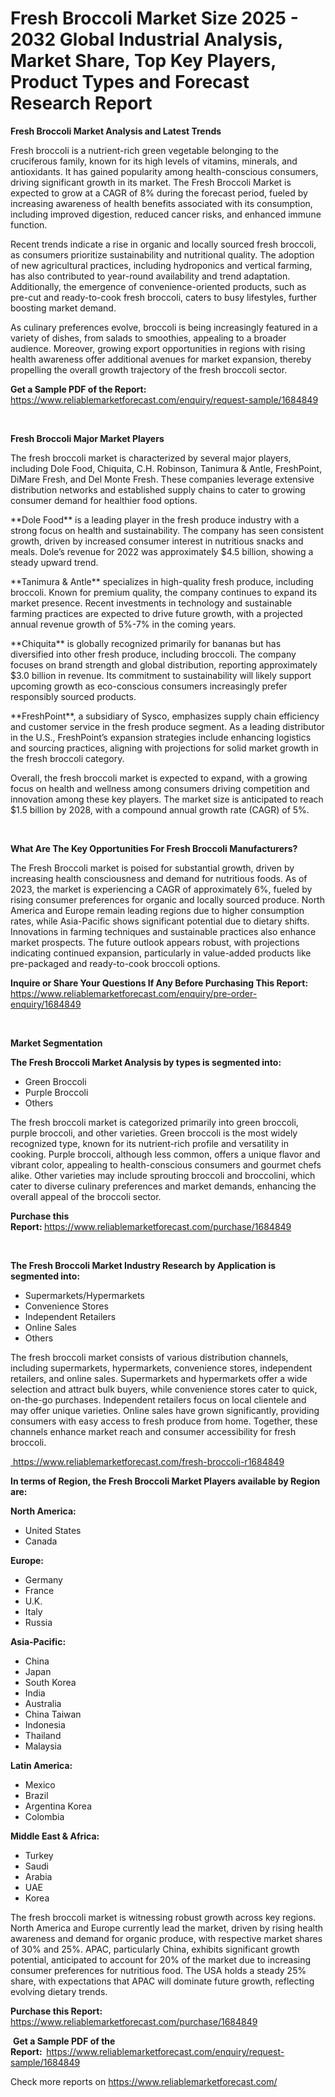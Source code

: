 <p><h1>Fresh Broccoli Market Size 2025 - 2032 Global Industrial Analysis, Market Share, Top Key Players, Product Types and Forecast Research Report</h1></p><p><strong>Fresh Broccoli Market Analysis and Latest Trends</strong></p>
<p><p>Fresh broccoli is a nutrient-rich green vegetable belonging to the cruciferous family, known for its high levels of vitamins, minerals, and antioxidants. It has gained popularity among health-conscious consumers, driving significant growth in its market. The Fresh Broccoli Market is expected to grow at a CAGR of 8% during the forecast period, fueled by increasing awareness of health benefits associated with its consumption, including improved digestion, reduced cancer risks, and enhanced immune function.</p><p>Recent trends indicate a rise in organic and locally sourced fresh broccoli, as consumers prioritize sustainability and nutritional quality. The adoption of new agricultural practices, including hydroponics and vertical farming, has also contributed to year-round availability and trend adaptation. Additionally, the emergence of convenience-oriented products, such as pre-cut and ready-to-cook fresh broccoli, caters to busy lifestyles, further boosting market demand.</p><p>As culinary preferences evolve, broccoli is being increasingly featured in a variety of dishes, from salads to smoothies, appealing to a broader audience. Moreover, growing export opportunities in regions with rising health awareness offer additional avenues for market expansion, thereby propelling the overall growth trajectory of the fresh broccoli sector.</p></p>
<p><strong>Get a Sample PDF of the Report:&nbsp;</strong> <a href="https://www.reliablemarketforecast.com/enquiry/request-sample/1684849?utm_campaign=3099&utm_medium=2&utm_source=Github&utm_content=ia&utm_term=07042025&utm_id=fresh-broccoli">https://www.reliablemarketforecast.com/enquiry/request-sample/1684849</a></p>
<p>&nbsp;</p>
<p><strong>Fresh Broccoli Major Market Players</strong></p>
<p><p>The fresh broccoli market is characterized by several major players, including Dole Food, Chiquita, C.H. Robinson, Tanimura & Antle, FreshPoint, DiMare Fresh, and Del Monte Fresh. These companies leverage extensive distribution networks and established supply chains to cater to growing consumer demand for healthier food options.</p><p>**Dole Food** is a leading player in the fresh produce industry with a strong focus on health and sustainability. The company has seen consistent growth, driven by increased consumer interest in nutritious snacks and meals. Dole’s revenue for 2022 was approximately $4.5 billion, showing a steady upward trend.</p><p>**Tanimura & Antle** specializes in high-quality fresh produce, including broccoli. Known for premium quality, the company continues to expand its market presence. Recent investments in technology and sustainable farming practices are expected to drive future growth, with a projected annual revenue growth of 5%-7% in the coming years.</p><p>**Chiquita** is globally recognized primarily for bananas but has diversified into other fresh produce, including broccoli. The company focuses on brand strength and global distribution, reporting approximately $3.0 billion in revenue. Its commitment to sustainability will likely support upcoming growth as eco-conscious consumers increasingly prefer responsibly sourced products.</p><p>**FreshPoint**, a subsidiary of Sysco, emphasizes supply chain efficiency and customer service in the fresh produce segment. As a leading distributor in the U.S., FreshPoint’s expansion strategies include enhancing logistics and sourcing practices, aligning with projections for solid market growth in the fresh broccoli category.</p><p>Overall, the fresh broccoli market is expected to expand, with a growing focus on health and wellness among consumers driving competition and innovation among these key players. The market size is anticipated to reach $1.5 billion by 2028, with a compound annual growth rate (CAGR) of 5%.</p></p>
<p>&nbsp;</p>
<p><strong>What Are The Key Opportunities For Fresh Broccoli Manufacturers?</strong></p>
<p><p>The Fresh Broccoli market is poised for substantial growth, driven by increasing health consciousness and demand for nutritious foods. As of 2023, the market is experiencing a CAGR of approximately 6%, fueled by rising consumer preferences for organic and locally sourced produce. North America and Europe remain leading regions due to higher consumption rates, while Asia-Pacific shows significant potential due to dietary shifts. Innovations in farming techniques and sustainable practices also enhance market prospects. The future outlook appears robust, with projections indicating continued expansion, particularly in value-added products like pre-packaged and ready-to-cook broccoli options.</p></p>
<p><strong>Inquire or Share Your Questions If Any Before Purchasing This Report:</strong> <a href="https://www.reliablemarketforecast.com/enquiry/pre-order-enquiry/1684849?utm_campaign=3099&utm_medium=2&utm_source=Github&utm_content=ia&utm_term=07042025&utm_id=fresh-broccoli">https://www.reliablemarketforecast.com/enquiry/pre-order-enquiry/1684849</a></p>
<p>&nbsp;</p>
<p><strong>Market Segmentation</strong></p>
<p><strong>The Fresh Broccoli Market Analysis by types is segmented into:</strong></p>
<p><ul><li>Green Broccoli</li><li>Purple Broccoli</li><li>Others</li></ul></p>
<p><p>The fresh broccoli market is categorized primarily into green broccoli, purple broccoli, and other varieties. Green broccoli is the most widely recognized type, known for its nutrient-rich profile and versatility in cooking. Purple broccoli, although less common, offers a unique flavor and vibrant color, appealing to health-conscious consumers and gourmet chefs alike. Other varieties may include sprouting broccoli and broccolini, which cater to diverse culinary preferences and market demands, enhancing the overall appeal of the broccoli sector.</p></p>
<p><strong>Purchase this Report:&nbsp;</strong><a href="https://www.reliablemarketforecast.com/purchase/1684849?utm_campaign=3099&utm_medium=2&utm_source=Github&utm_content=ia&utm_term=07042025&utm_id=fresh-broccoli">https://www.reliablemarketforecast.com/purchase/1684849</a></p>
<p>&nbsp;</p>
<p><strong>The Fresh Broccoli Market Industry Research by Application is segmented into:</strong></p>
<p><ul><li>Supermarkets/Hypermarkets</li><li>Convenience Stores</li><li>Independent Retailers</li><li>Online Sales</li><li>Others</li></ul></p>
<p><p>The fresh broccoli market consists of various distribution channels, including supermarkets, hypermarkets, convenience stores, independent retailers, and online sales. Supermarkets and hypermarkets offer a wide selection and attract bulk buyers, while convenience stores cater to quick, on-the-go purchases. Independent retailers focus on local clientele and may offer unique varieties. Online sales have grown significantly, providing consumers with easy access to fresh produce from home. Together, these channels enhance market reach and consumer accessibility for fresh broccoli.</p></p>
<p><a href="https://www.reliablemarketforecast.com/fresh-broccoli-r1684849?utm_campaign=3099&utm_medium=2&utm_source=Github&utm_content=ia&utm_term=07042025&utm_id=fresh-broccoli">&nbsp;https://www.reliablemarketforecast.com/fresh-broccoli-r1684849</a></p>
<p><strong>In terms of Region, the Fresh Broccoli Market Players available by Region are:</strong></p>
<p>
    <p> <strong> North America: </strong>
        <ul>
            <li>United States</li>
            <li>Canada</li>
        </ul>
        </p> 
    <p> <strong> Europe: </strong>
        <ul>
            <li>Germany</li>
            <li>France</li>
            <li>U.K.</li>
            <li>Italy</li>
            <li>Russia</li>
        </ul>
        </p> 
    <p> <strong> Asia-Pacific: </strong>
        <ul>
            <li>China</li>
            <li>Japan</li>
            <li>South Korea</li>
            <li>India</li>
            <li>Australia</li>
            <li>China Taiwan</li>
            <li>Indonesia</li>
            <li>Thailand</li>
            <li>Malaysia</li>
        </ul>
        </p> 
    <p> <strong> Latin America: </strong>
        <ul>
            <li>Mexico</li>
            <li>Brazil</li>
            <li>Argentina Korea</li>
            <li>Colombia</li>
        </ul>
        </p> 
    <p> <strong> Middle East & Africa: </strong>
        <ul>
            <li>Turkey</li>
            <li>Saudi</li>
            <li>Arabia</li>
            <li>UAE</li>
            <li>Korea</li>
        </ul>
    </p>
    </p>
<p><p>The fresh broccoli market is witnessing robust growth across key regions. North America and Europe currently lead the market, driven by rising health awareness and demand for organic produce, with respective market shares of 30% and 25%. APAC, particularly China, exhibits significant growth potential, anticipated to account for 20% of the market due to increasing consumer preferences for nutritious food. The USA holds a steady 25% share, with expectations that APAC will dominate future growth, reflecting evolving dietary trends.</p></p>
<p><strong>Purchase this Report: </strong><a href="https://www.reliablemarketforecast.com/purchase/1684849?utm_campaign=3099&utm_medium=2&utm_source=Github&utm_content=ia&utm_term=07042025&utm_id=fresh-broccoli">https://www.reliablemarketforecast.com/purchase/1684849</a></p>
<p>&nbsp;<strong>Get a Sample PDF of the Report:&nbsp;&nbsp;</strong><a href="https://www.reliablemarketforecast.com/enquiry/request-sample/1684849?utm_campaign=3099&utm_medium=2&utm_source=Github&utm_content=ia&utm_term=07042025&utm_id=fresh-broccoli">https://www.reliablemarketforecast.com/enquiry/request-sample/1684849</a></p>
<p><strong></strong></p>
<p>Check more reports on <a href="https://www.reliablemarketforecast.com/?utm_campaign=3099&utm_medium=2&utm_source=Github&utm_content=ia&utm_term=07042025&utm_id=fresh-broccoli">https://www.reliablemarketforecast.com/</a></p>